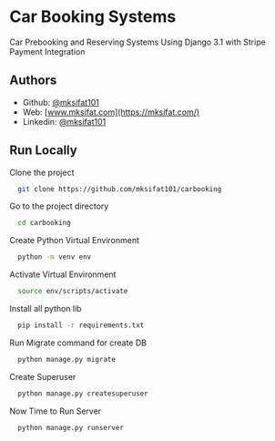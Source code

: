 # Car Booking Systems

Car Prebooking and Reserving Systems Using Django 3.1 with Stripe Payment Integration 




## Authors

- Github: [@mksifat101](https://www.github.com/mksifat101)
- Web: [www.mksifat.com](https://mksifat.com/)
- Linkedin: [@mksifat101](https://www.linkedin.com/in/mksifat101/)


## Run Locally

Clone the project

```bash
  git clone https://github.com/mksifat101/carbooking
```

Go to the project directory

```bash
  cd carbooking
```
Create Python Virtual Environment

```bash
  python -m venv env
```

Activate Virtual Environment

```bash
  source env/scripts/activate
```

Install all python lib

```bash
  pip install -r requirements.txt
```

Run Migrate command for create DB

```bash
  python manage.py migrate

```

Create Superuser

```bash
  python manage.py createsuperuser

```

Now Time to Run Server

```bash
  python manage.py runserver

```
